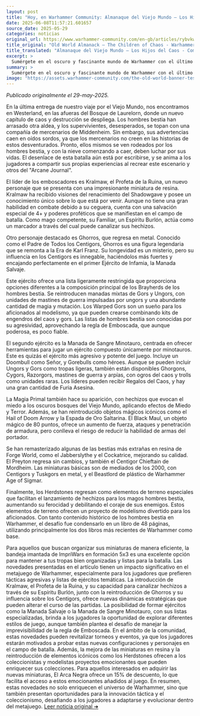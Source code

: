 ```yaml
---
layout: post
title: "Hoy, en Warhammer Community: Almanaque del Viejo Mundo – Los Hijos del Caos - Comunidad Warhammer"
date: 2025-06-08T11:57:21.601657
source_date: 2025-05-29
categories: noticias
original_url: https://www.warhammer-community.com/en-gb/articles/rybvkwfs/old-world-almanack-the-children-of-chaos/
title_original: "Old World Almanack – The Children of Chaos - Warhammer Community"
title_translated: "Almanaque del Viejo Mundo – Los Hijos del Caos - Comunidad Warhammer"
excerpt: >
  Sumérgete en el oscuro y fascinante mundo de Warhammer con el último lanzamiento del Almanaque del Viejo Mundo: Los Hijos del Caos. Este artículo nos transporta a Westerland, donde los temidos Hombres Bestia continúan su devastadora campaña. Con nuevos personajes como Kralmaw, el Profeta de la Ruina, y el regreso de Ghorros, el Padre de Todos los Centigors, los jugadores tendrán la oportunidad de explorar nuevas estrategias y enfrentarse a desafíos inéditos. Descubre las intrincadas tácticas de las hordas de Minotauros y las poderosas magias primigenias en esta emocionante expansión que promete enriquecer tus batallas en el universo de Warhammer.
summary: >
  Sumérgete en el oscuro y fascinante mundo de Warhammer con el último lanzamiento del Almanaque del Viejo Mundo: Los Hijos del Caos. Este artículo nos transporta a Westerland, donde los temidos Hombres Bestia continúan su devastadora campaña. Con nuevos personajes como Kralmaw, el Profeta de la Ruina, y el regreso de Ghorros, el Padre de Todos los Centigors, los jugadores tendrán la oportunidad de explorar nuevas estrategias y enfrentarse a desafíos inéditos. Descubre las intrincadas tácticas de las hordas de Minotauros y las poderosas magias primigenias en esta emocionante expansión que promete enriquecer tus batallas en el universo de Warhammer.
image: "https://assets.warhammer-community.com/the-old-world-banner-test.jpg"
---
```


*Publicado originalmente el 29-may-2025.*

En la última entrega de nuestro viaje por el Viejo Mundo, nos encontramos en Westerland, en las afueras del Bosque de Laurelorn, donde un nuevo capítulo de caos y destrucción se despliega. Los hombres bestia han arrasado otra aldea, y los supervivientes, desesperados, se topan con una compañía de mercenarios de Middenheim. Sin embargo, sus advertencias caen en oídos sordos, ya que los mercenarios no creen en las historias de estos desventurados. Pronto, ellos mismos se ven rodeados por los hombres bestia, y con la nieve comenzando a caer, deben luchar por sus vidas. El desenlace de esta batalla aún está por escribirse, y se anima a los jugadores a compartir sus propias experiencias al recrear este escenario y otros del "Arcane Journal".

El líder de los emboscadores es Kralmaw, el Profeta de la Ruina, un nuevo personaje que se presenta con una impresionante miniatura de resina. Kralmaw ha recibido visiones del renacimiento del Shadowgave y posee un conocimiento único sobre lo que está por venir. Aunque no tiene una gran habilidad en combate debido a su ceguera, cuenta con una salvación especial de 4+ y poderes proféticos que se manifiestan en el campo de batalla. Como mago competente, su Familiar, un Espíritu Burlón, actúa como un marcador a través del cual puede canalizar sus hechizos.

Otro personaje destacado es Ghorros, que regresa en metal. Conocido como el Padre de Todos los Centigors, Ghorros es una figura legendaria que se remonta a la Era de Karl Franz. Su longevidad es un misterio, pero su influencia en los Centigors es innegable, haciéndolos más fuertes y encajando perfectamente en el primer Ejército de Infamia, la Manada Salvaje.

Este ejército ofrece una lista ligeramente restringida que proporciona opciones diferentes a la composición principal de los Brayherds de los hombres bestia. Se reintroducen manadas mixtas de Gors y Ungors, con unidades de mastines de guerra impulsadas por ungors y una abundante cantidad de magia y mutación. Los Warped Gors son un sueño para los aficionados al modelismo, ya que pueden crearse combinando kits de engendros del caos y gors. Las listas de hombres bestia son conocidas por su agresividad, aprovechando la regla de Emboscada, que aunque poderosa, es poco fiable.

El segundo ejército es la Manada de Sangre Minotauro, centrada en ofrecer herramientas para jugar un ejército compuesto únicamente por minotauros. Este es quizás el ejército más agresivo y potente del juego. Incluye un Doombull como Señor, y Gorebulls como héroes. Aunque se pueden incluir Ungors y Gors como tropas ligeras, también están disponibles Ghorgons, Cygors, Razorgors, mastines de guerra y arpías, con ogros del caos y trolls como unidades raras. Los líderes pueden recibir Regalos del Caos, y hay una gran cantidad de Furia Asesina.

La Magia Primal también hace su aparición, con hechizos que evocan el miedo a los oscuros bosques del Viejo Mundo, aplicando efectos de Miedo y Terror. Además, se han reintroducido objetos mágicos icónicos como el Hail of Doom Arrow y la Espada de Oro Saltarina. El Black Maul, un objeto mágico de 80 puntos, ofrece un aumento de fuerza, ataques y penetración de armadura, pero conlleva el riesgo de reducir la habilidad de armas del portador.

Se han remasterizado algunas de las bestias más extrañas en resina de Forge World, como el Jabberslythe y el Cockatrice, mejorando su calidad. El Preyton regresa sin cambios, y también el Centigor Chieftain de Mordheim. Las miniaturas básicas son de mediados de los 2000, con Centigors y Tuskgors en metal, y el Beastlord de plástico de Warhammer Age of Sigmar.

Finalmente, los Herdstones regresan como elementos de terreno especiales que facilitan el lanzamiento de hechizos para los magos hombres bestia, aumentando su ferocidad y debilitando el coraje de sus enemigos. Estos elementos de terreno ofrecen un proyecto de modelismo divertido para los aficionados. Con tanto contenido histórico de los hombres bestia en Warhammer, el desafío fue condensarlo en un libro de 48 páginas, utilizando principalmente los dos libros más recientes de Warhammer como base.

Para aquellos que buscan organizar sus miniaturas de manera eficiente, la bandeja imantada de ImpriWars en formación 5x3 es una excelente opción para mantener a tus tropas bien organizadas y listas para la batalla.
Las novedades presentadas en el artículo tienen un impacto significativo en el metajuego de Warhammer, especialmente para los jugadores que prefieren tácticas agresivas y listas de ejércitos temáticas. La introducción de Kralmaw, el Profeta de la Ruina, y su capacidad para canalizar hechizos a través de su Espíritu Burlón, junto con la reintroducción de Ghorros y su influencia sobre los Centigors, ofrece nuevas dinámicas estratégicas que pueden alterar el curso de las partidas. La posibilidad de formar ejércitos como la Manada Salvaje o la Manada de Sangre Minotauro, con sus listas especializadas, brinda a los jugadores la oportunidad de explorar diferentes estilos de juego, aunque también plantea el desafío de manejar la imprevisibilidad de la regla de Emboscada. En el ámbito de la comunidad, estas novedades pueden revitalizar torneos y eventos, ya que los jugadores estarán motivados a probar estas nuevas configuraciones y personajes en el campo de batalla. Además, la mejora de las miniaturas en resina y la reintroducción de elementos icónicos como los Herdstones ofrecen a los coleccionistas y modelistas proyectos emocionantes que pueden enriquecer sus colecciones. Para aquellos interesados en adquirir las nuevas miniaturas, El Arca Negra ofrece un 15% de descuento, lo que facilita el acceso a estos emocionantes añadidos al juego. En resumen, estas novedades no solo enriquecen el universo de Warhammer, sino que también presentan oportunidades para la innovación táctica y el coleccionismo, desafiando a los jugadores a adaptarse y evolucionar dentro del metajuego.
[Leer noticia original ➜](https://www.warhammer-community.com/en-gb/articles/rybvkwfs/old-world-almanack-the-children-of-chaos/)
